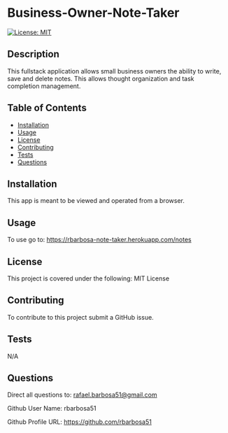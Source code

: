 # Business-Owner-Note-Taker

[![License: MIT](https://img.shields.io/badge/License-MIT-yellow.svg)](https://opensource.org/licenses/MIT)

## Description

This fullstack application allows small business owners the ability to write, save and delete notes. This allows thought organization and task completion management.

## Table of Contents

- [Installation](#installation)
- [Usage](#usage)
- [License](#license)
- [Contributing](#contributing)
- [Tests](#tests)
- [Questions](#questions)

## Installation

This app is meant to be viewed and operated from a browser.

## Usage

To use go to: https://rbarbosa-note-taker.herokuapp.com/notes

## License

This project is covered under the following: MIT License

## Contributing

To contribute to this project submit a GitHub issue.

## Tests

N/A

## Questions

Direct all questions to: rafael.barbosa51@gmail.com

Github User Name: rbarbosa51

Github Profile URL: https://github.com/rbarbosa51

